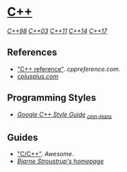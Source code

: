 # [C++](https://isocpp.org/)

[*C++98*](https://iso.org/standard/25845.html)
[*C++03*](https://iso.org/standard/38110.html)
[*C++11*](https://iso.org/standard/50372.html)
[*C++14*](https://iso.org/standard/64029.html)
[*C++17*](https://iso.org/standard/68564.html)

## References

+ ["C++ reference"](http://cppreference.com/). *cppreference.com*.
+ [*cplusplus.com*](http://cplusplus.com/)

## Programming Styles

+ [*Google C++ Style Guide*](https://google.github.io/styleguide/cppguide)<sub> [*cmn-Hans*](http://zh-google-styleguide.readthedocs.org/)</sub>

## Guides

+ ["C/C++"](http://fffaraz.github.io/awesome-cpp/). *Awesome*.
+ [*Bjarne Stroustrup's homepage*](http://stroustrup.com/)
